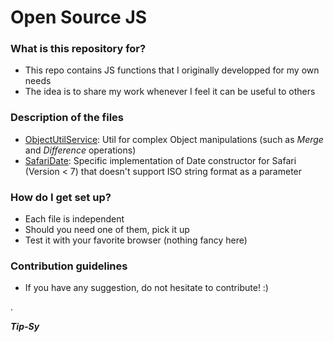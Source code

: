 # Open Source JS #

### What is this repository for? ###

* This repo contains JS functions that I originally developped for my own needs
* The idea is to share my work whenever I feel it can be useful to others

### Description of the files ###

* [ObjectUtilService](https://bitbucket.org/Tip-Sy/opensourcejs/src/6c5b310721dcafdbe89d37efb0a33dda6b5a8bc9/ObjectUtilService.js): Util for complex Object manipulations (such as *Merge* and *Difference* operations)
* [SafariDate](https://bitbucket.org/Tip-Sy/opensourcejs/src/6c5b310721dcafdbe89d37efb0a33dda6b5a8bc9/SafariDate.js): Specific implementation of Date constructor for Safari (Version < 7) that doesn't support ISO string format as a parameter

### How do I get set up? ###

* Each file is independent
* Should you need one of them, pick it up
* Test it with your favorite browser (nothing fancy here)

### Contribution guidelines ###

* If you have any suggestion, do not hesitate to contribute! :)

.

***Tip-Sy***